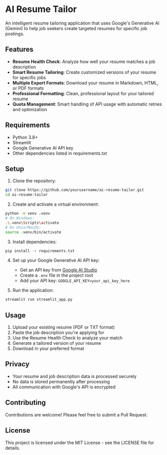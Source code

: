 # AI Resume Tailor

An intelligent resume tailoring application that uses Google's Generative AI (Gemini) to help job seekers create targeted resumes for specific job postings.

## Features

- **Resume Health Check**: Analyze how well your resume matches a job description
- **Smart Resume Tailoring**: Create customized versions of your resume for specific jobs
- **Multiple Export Formats**: Download your resume in Markdown, HTML, or PDF formats
- **Professional Formatting**: Clean, professional layout for your tailored resume
- **Quota Management**: Smart handling of API usage with automatic retries and optimization

## Requirements

- Python 3.8+
- Streamlit
- Google Generative AI API key
- Other dependencies listed in requirements.txt

## Setup

1. Clone the repository:
```bash
git clone https://github.com/yourusername/ai-resume-tailor.git
cd ai-resume-tailor
```

2. Create and activate a virtual environment:
```bash
python -m venv .venv
# On Windows:
.\.venv\Scripts\activate
# On Unix/MacOS:
source .venv/bin/activate
```

3. Install dependencies:
```bash
pip install -r requirements.txt
```

4. Set up your Google Generative AI API key:
   - Get an API key from [Google AI Studio](https://ai.google.dev/)
   - Create a `.env` file in the project root
   - Add your API key: `GOOGLE_API_KEY=your_api_key_here`

5. Run the application:
```bash
streamlit run streamlit_app.py
```

## Usage

1. Upload your existing resume (PDF or TXT format)
2. Paste the job description you're applying for
3. Use the Resume Health Check to analyze your match
4. Generate a tailored version of your resume
5. Download in your preferred format

## Privacy

- Your resume and job description data is processed securely
- No data is stored permanently after processing
- All communication with Google's API is encrypted

## Contributing

Contributions are welcome! Please feel free to submit a Pull Request.

## License

This project is licensed under the MIT License - see the LICENSE file for details. 